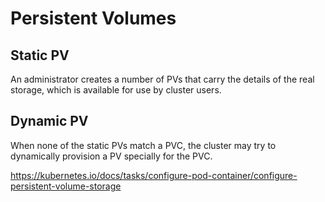 # Persistent Volumes

## Static PV

An administrator creates a number of PVs that carry the details of the real storage, which is available for use by cluster users.

## Dynamic PV

When none of the static PVs match a PVC, the cluster may try to dynamically provision a PV specially for the PVC.

https://kubernetes.io/docs/tasks/configure-pod-container/configure-persistent-volume-storage
